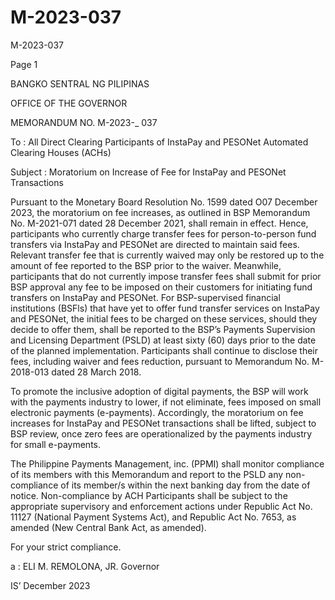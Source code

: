 # M-2023-037

M-2023-037

Page 1

BANGKO SENTRAL NG PILIPINAS

OFFICE OF THE GOVERNOR

MEMORANDUM NO. M-2023-_ 037

To : All Direct Clearing Participants of InstaPay and PESONet Automated Clearing Houses (ACHs)

Subject : Moratorium on Increase of Fee for InstaPay and PESONet Transactions

Pursuant to the Monetary Board Resolution No. 1599 dated O07 December 2023, the moratorium on fee increases, as outlined in BSP Memorandum No. M-2021-071 dated 28 December 2021, shall remain in effect. Hence, participants who currently charge transfer fees for person-to-person fund transfers via InstaPay and PESONet are directed to maintain said fees. Relevant transfer fee that is currently waived may only be restored up to the amount of fee reported to the BSP prior to the waiver. Meanwhile, participants that do not currently impose transfer fees shall submit for prior BSP approval any fee to be imposed on their customers for initiating fund transfers on InstaPay and PESONet. For BSP-supervised financial institutions (BSFls) that have yet to offer fund transfer services on InstaPay and PESONet, the initial fees to be charged on these services, should they decide to offer them, shall be reported to the BSP’s Payments Supervision and Licensing Department (PSLD) at least sixty (60) days prior to the date of the planned implementation. Participants shall continue to disclose their fees, including waiver and fees reduction, pursuant to Memorandum No. M-2018-013 dated 28 March 2018.

To promote the inclusive adoption of digital payments, the BSP will work with the payments industry to lower, if not eliminate, fees imposed on small electronic payments (e-payments). Accordingly, the moratorium on fee increases for InstaPay and PESONet transactions shall be lifted, subject to BSP review, once zero fees are operationalized by the payments industry for small e-payments.

The Philippine Payments Management, inc. (PPMI) shall monitor compliance of its members with this Memorandum and report to the PSLD any non-compliance of its member/s within the next banking day from the date of notice. Non-compliance by ACH Participants shall be subject to the appropriate supervisory and enforcement actions under Republic Act No. 11127 (National Payment Systems Act), and Republic Act No. 7653, as amended (New Central Bank Act, as amended).

For your strict compliance.

a : ELI M. REMOLONA, JR. Governor

IS’ December 2023